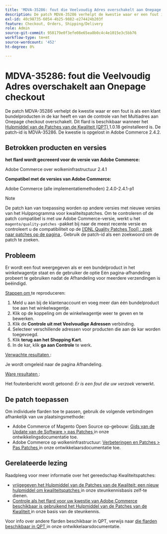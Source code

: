```yaml
---
title: 'MDVA-35286: fout die Veelvoudig Adres overschakelt aan Onepage checkout'
description: De patch MDVA-35286 verhelpt de kwestie waar er een fout is als een klant bundelproducten in de kar heeft en van de controle van het Multiadres aan Onepage checkout overschakelt. Deze patch is beschikbaar wanneer [Quality Patches Tool (QPT)] (/help/announcements/adobe-commerce-announcements/magento-quality-patches-released-new-tool-to-self-serve-quality-patches.md) 1.0.18 is geïnstalleerd. De patch-id is MDVA-35286. De kwestie is opgelost in Adobe Commerce 2.4.2.
exl-id: 40c98735-6054-4b25-9882-e274424b203f
feature: Checkout, Orders, Shipping/Delivery
role: Admin
source-git-commit: 958179e0f3efe08e65ea8b0c4c4e1015e3c5bb76
workflow-type: tm+mt
source-wordcount: '452'
ht-degree: 0%

---
```


# MDVA-35286: fout die Veelvoudig Adres overschakelt aan Onepage checkout

De patch MDVA-35286 verhelpt de kwestie waar er een fout is als een klant bundelproducten in de kar heeft en van de controle van het Multiadres aan Onepage checkout overschakelt. Dit flard is beschikbaar wanneer het [ Hulpmiddel van de Patches van de Kwaliteit (QPT) ](/help/announcements/adobe-commerce-announcements/magento-quality-patches-released-new-tool-to-self-serve-quality-patches.md) 1.0.18 geïnstalleerd is. De patch-id is MDVA-35286. De kwestie is opgelost in Adobe Commerce 2.4.2.

## Betrokken producten en versies

**het flard wordt gecreeerd voor de versie van Adobe Commerce:**

Adobe Commerce over wolkeninfrastructuur 2.4.1

**Compatibel met de versies van Adobe Commerce:**

Adobe Commerce (alle implementatiemethoden) 2.4.0-2.4.1-p1

>[!NOTE]
>
>De patch kan van toepassing worden op andere versies met nieuwe versies van het Hulpprogramma voor kwaliteitspatches. Om te controleren of de patch compatibel is met uw Adobe Commerce-versie, werkt u het `magento/quality-patches` -pakket bij naar de meest recente versie en controleert u de compatibiliteit op de [[!DNL Quality Patches Tool] : zoek naar patches op de pagina ](https://devdocs.magento.com/quality-patches/tool.html#patch-grid) . Gebruik de patch-id als een zoekwoord om de patch te zoeken.

## Probleem

Er wordt een fout weergegeven als er een bundelproduct in het winkelwagentje staat en de gebruiker de optie Eén pagina-afhandeling probeert te gebruiken nadat de Afhandeling voor meerdere verzendingen is beëindigd.

<u> Stappen om </u> te reproduceren:

1. Meld u aan bij de klantenaccount en voeg meer dan één bundelproduct toe aan het winkelwagentje.
1. Klik op de koppeling om de winkelwagentje weer te geven en te bewerken.
1. Klik de **Controle uit met Veelvoudige Adressen** verbinding.
1. Selecteer verschillende adressen voor producten die aan de kar worden toegevoegd.
1. Klik **terug aan het Shopping Kart**.
1. In de kar, klik **ga aan Controle** te werk.

<u> Verwachte resultaten </u>:

Je wordt omgeleid naar de pagina Afhandeling.

<u> Ware resultaten </u>:

Het foutenbericht wordt getoond: *Er is een fout die uw verzoek* verwerkt.

## De patch toepassen

Om individuele flarden toe te passen, gebruik de volgende verbindingen afhankelijk van uw plaatsingsmethode:

* Adobe Commerce of Magento Open Source op-gebouw: [ Gids van de Update van de Software > pas Patches ](https://devdocs.magento.com/guides/v2.4/comp-mgr/patching/mqp.html) in onze ontwikkelingsdocumentatie toe.
* Adobe Commerce op wolkeninfrastructuur: [ Verbeteringen en Patches > Pas Patches ](https://devdocs.magento.com/cloud/project/project-patch.html) in onze ontwikkelaarsdocumentatie toe.

## Gerelateerde lezing

Raadpleeg voor meer informatie over het gereedschap Kwaliteitspatches:

* [ vrijgegeven het Hulpmiddel van de Patches van de Kwaliteit: een nieuw hulpmiddel om kwaliteitspatches ](/help/announcements/adobe-commerce-announcements/magento-quality-patches-released-new-tool-to-self-serve-quality-patches.md) in onze steunkennisbasis zelf-te dienen.
* [ Controle als het flard voor uw kwestie van Adobe Commerce beschikbaar is gebruikend het Hulpmiddel van de Patches van de Kwaliteit ](/help/support-tools/patches-available-in-qpt-tool/check-patch-for-magento-issue-with-magento-quality-patches.md) in onze basis van de steunkennis.

Voor info over andere flarden beschikbaar in QPT, verwijs naar [ die flarden beschikbaar in QPT ](https://devdocs.magento.com/quality-patches/tool.html#patch-grid) in onze ontwikkelaarsdocumentatie.
